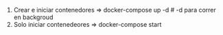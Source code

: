 1. Crear e iniciar contenedores     => docker-compose up -d # -d para correr en backgroud
2. Solo iniciar contenedeores       => docker-compose start